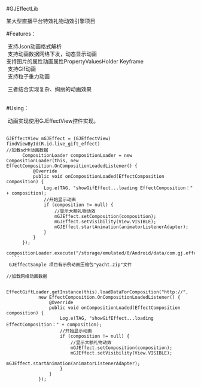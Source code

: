 #GJEffectLib

某大型直播平台特效礼物动效引擎项目<br/>

#Features：

  支持Json动画格式解析<br/>
  支持动画数据网络下发，动态显示动画<br/>
  支持图片的属性动画属性PropertyValuesHolder Keyframe<br/>
  支持Gif动画<br/>
  支持粒子重力动画<br/>
  
  三者结合实现复杂、绚丽的动画效果<br/><br/>
  
#Using：

  动画实现使用GJEffectView控件实现。<br/>
  
  ```
  GJEffectView mGJEffect = (GJEffectView) findViewById(R.id.live_gift_effect)
  //加载sd卡动画数据
		CompositionLoader compositionLoader = new CompositionLoader(this, new EffectComposition.OnCompositionLoadedListener() {
			@Override
			public void onCompositionLoaded(EffectComposition composition) {
				Log.e(TAG, "showGifEffect...loading EffectComposition：" + composition);
				//开始显示动画
				if (composition != null) {
					//显示大额礼物动效
					mGJEffect.setComposition(composition);
					mGJEffect.setVisibility(View.VISIBLE);
					mGJEffect.startAnimation(animatorListenerAdapter);
				}
			}
		});
		compositionLoader.execute("/storage/emulated/0/Android/data/com.gj.effectsample/effect/yacht.zip");
    ```
  GJEffectSample 项目有示例动画压缩包"yacht.zip"文件
  
  //加载网络动画数据
  ```
		EffectGiftLoader.getInstance(this).loadDataForComposition("http://",
				new EffectComposition.OnCompositionLoadedListener() {
					@Override
					public void onCompositionLoaded(EffectComposition composition) {
						Log.e(TAG, "showGifEffect...loading EffectComposition：" + composition);
						//开始显示动画
						if (composition != null) {
							//显示大额礼物动效
							mGJEffect.setComposition(composition);
							mGJEffect.setVisibility(View.VISIBLE);
							mGJEffect.startAnimation(animatorListenerAdapter);
						}
					}
				});
